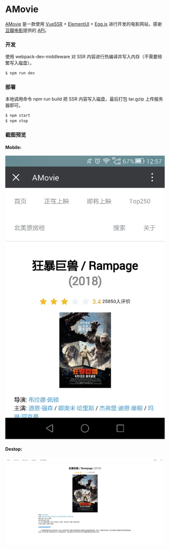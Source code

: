 # AMovie
[AMovie](https://movie.anodejsfun.top/) 是一款使用 [VueSSR](https://ssr.vuejs.org/) + [ElementUI](http://element-cn.eleme.io/#/zh-CN) + [Egg.js](https://eggjs.org/) 进行开发的电影网站，感谢[豆瓣电影](https://movie.douban.com/)提供的 [API](https://developers.douban.com/wiki/?title=movie_v2)。

### 开发
使用 webpack-dev-middleware 对 SSR 内容进行热编译并写入内存（不需要频繁写入磁盘）。
```bash
$ npm run dev
```

### 部署
本地调用命令 npm run build 把 SSR 内容写入磁盘，最后打包 tar.gzip 上传服务器即可。
```bash
$ npm start
$ npm stop
```

### 截图预览
#### Mobile:

![Mobile Screenshot](./screenshots/mobile.jpg?raw=true "Mobile Screenshot")

#### Destop:

![Destop Screenshot](./screenshots/destop.jpg?raw=true "Destop Screenshot")
